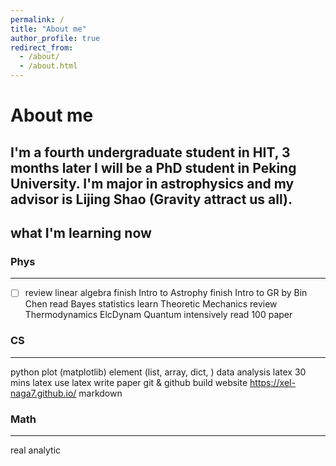```yaml
---
permalink: /
title: "About me"
author_profile: true
redirect_from: 
  - /about/
  - /about.html
---
```


# About me
I'm a fourth undergraduate student in HIT, 3 months later I will be a PhD student in Peking University. I'm major in astrophysics and my advisor is Lijing Shao (Gravity attract us all).
---
## what I'm learning now
### Phys
---
- [ ] review linear algebra
finish Intro to Astrophy
finish Intro to GR by Bin Chen
read Bayes statistics
learn Theoretic Mechanics
review Thermodynamics ElcDynam Quantum
intensively read 100 paper
### CS
---
python
plot (matplotlib)
element (list, array, dict, )
data analysis
latex
30 mins latex
use latex write paper
git & github
build website https://xel-naga7.github.io/
markdown
### Math
---
real analytic
